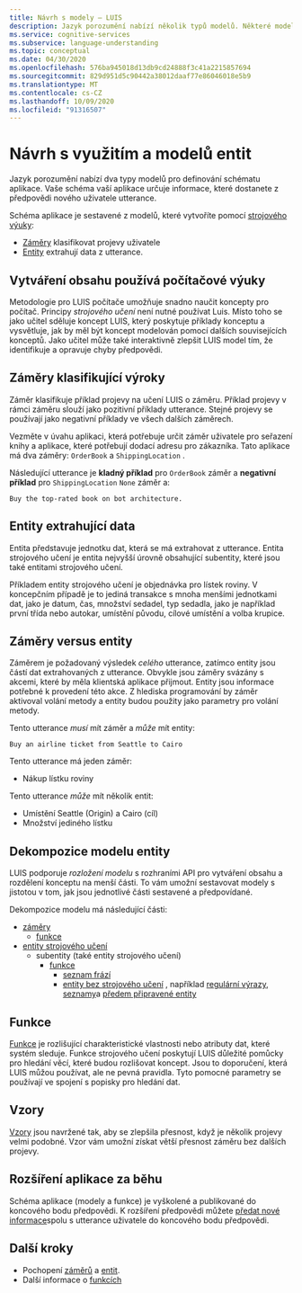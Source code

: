 ```yaml
---
title: Návrh s modely – LUIS
description: Jazyk porozumění nabízí několik typů modelů. Některé modely lze použít více než jedním způsobem.
ms.service: cognitive-services
ms.subservice: language-understanding
ms.topic: conceptual
ms.date: 04/30/2020
ms.openlocfilehash: 576ba945018d13db9cd24888f3c41a2215857694
ms.sourcegitcommit: 829d951d5c90442a38012daaf77e86046018e5b9
ms.translationtype: MT
ms.contentlocale: cs-CZ
ms.lasthandoff: 10/09/2020
ms.locfileid: "91316507"
---
```

# <a name="design-with-intent-and-entity-models"></a>Návrh s využitím a modelů entit

Jazyk porozumění nabízí dva typy modelů pro definování schématu aplikace. Vaše schéma vaší aplikace určuje informace, které dostanete z předpovědi nového uživatele utterance.

Schéma aplikace je sestavené z modelů, které vytvoříte pomocí [strojového výuky](#authoring-uses-machine-teaching):
* [Záměry](#intents-classify-utterances) klasifikovat projevy uživatele
* [Entity](#entities-extract-data) extrahují data z utterance.

## <a name="authoring-uses-machine-teaching"></a>Vytváření obsahu používá počítačové výuky

Metodologie pro LUIS počítače umožňuje snadno naučit koncepty pro počítač. Principy _strojového učení_ není nutné používat Luis. Místo toho se jako učitel sděluje koncept LUIS, který poskytuje příklady konceptu a vysvětluje, jak by měl být koncept modelován pomocí dalších souvisejících konceptů. Jako učitel může také interaktivně zlepšit LUIS model tím, že identifikuje a opravuje chyby předpovědi.

<a name="v3-authoring-model-decomposition"></a>

## <a name="intents-classify-utterances"></a>Záměry klasifikující výroky

Záměr klasifikuje příklad projevy na učení LUIS o záměru. Příklad projevy v rámci záměru slouží jako pozitivní příklady utterance. Stejné projevy se používají jako negativní příklady ve všech dalších záměrech.

Vezměte v úvahu aplikaci, která potřebuje určit záměr uživatele pro seřazení knihy a aplikace, které potřebují dodací adresu pro zákazníka. Tato aplikace má dva záměry: `OrderBook` a `ShippingLocation` .

Následující utterance je **kladný příklad** pro `OrderBook` záměr a **negativní příklad** pro `ShippingLocation` `None` záměr a:

`Buy the top-rated book on bot architecture.`

## <a name="entities-extract-data"></a>Entity extrahující data

Entita představuje jednotku dat, která se má extrahovat z utterance. Entita strojového učení je entita nejvyšší úrovně obsahující subentity, které jsou také entitami strojového učení.

Příkladem entity strojového učení je objednávka pro lístek roviny. V koncepčním případě je to jediná transakce s mnoha menšími jednotkami dat, jako je datum, čas, množství sedadel, typ sedadla, jako je například první třída nebo autokar, umístění původu, cílové umístění a volba krupice.

## <a name="intents-versus-entities"></a>Záměry versus entity

Záměrem je požadovaný výsledek _celého_ utterance, zatímco entity jsou částí dat extrahovaných z utterance. Obvykle jsou záměry svázány s akcemi, které by měla klientská aplikace přijmout. Entity jsou informace potřebné k provedení této akce. Z hlediska programování by záměr aktivoval volání metody a entity budou použity jako parametry pro volání metody.

Tento utterance _musí_ mít záměr a _může_ mít entity:

`Buy an airline ticket from Seattle to Cairo`

Tento utterance má jeden záměr:

* Nákup lístku roviny

Tento utterance _může_ mít několik entit:

* Umístění Seattle (Origin) a Cairo (cíl)
* Množství jediného lístku

## <a name="entity-model-decomposition"></a>Dekompozice modelu entity

LUIS podporuje _rozložení modelu_ s rozhraními API pro vytváření obsahu a rozdělení konceptu na menší části. To vám umožní sestavovat modely s jistotou v tom, jak jsou jednotlivé části sestavené a předpovídané.

Dekompozice modelu má následující části:

* [záměry](#intents-classify-utterances)
    * [funkce](#features)
* [entity strojového učení](reference-entity-machine-learned-entity.md)
    * subentity (také entity strojového učení)
        * [funkce](#features)
            * [seznam frází](luis-concept-feature.md)
            * [entity bez strojového učení](luis-concept-feature.md) , například [regulární výrazy](reference-entity-regular-expression.md), [seznamy](reference-entity-list.md)a [předem připravené entity](luis-reference-prebuilt-entities.md)

<a name="entities-extract-data"></a>
<a name="machine-learned-entities"></a>

## <a name="features"></a>Funkce

[Funkce](luis-concept-feature.md) je rozlišující charakteristické vlastnosti nebo atributy dat, které systém sleduje. Funkce strojového učení poskytují LUIS důležité pomůcky pro hledání věcí, které budou rozlišovat koncept. Jsou to doporučení, která LUIS můžou používat, ale ne pevná pravidla. Tyto pomocné parametry se používají ve spojení s popisky pro hledání dat.

## <a name="patterns"></a>Vzory

[Vzory](luis-concept-patterns.md) jsou navržené tak, aby se zlepšila přesnost, když je několik projevy velmi podobné. Vzor vám umožní získat větší přesnost záměru bez dalších projevy.

## <a name="extending-the-app-at-runtime"></a>Rozšíření aplikace za běhu

Schéma aplikace (modely a funkce) je vyškolené a publikované do koncového bodu předpovědi. K rozšíření předpovědi můžete [předat nové informace](schema-change-prediction-runtime.md)spolu s utterance uživatele do koncového bodu předpovědi.

## <a name="next-steps"></a>Další kroky

* Pochopení [záměrů](luis-concept-intent.md) a [entit](luis-concept-entity-types.md).
* Další informace o [funkcích](luis-concept-feature.md)
